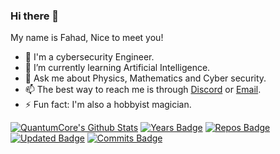 ### Hi there 👋

My name is Fahad, Nice to meet you!
- 🔭 I'm a cybersecurity Engineer.
- 🌱 I’m currently learning Artificial Intelligence.
- 💬 Ask me about Physics, Mathematics and Cyber security.
- 📫 The best way to reach me is through [Discord](https://discordapp.com/invite/8snh7nx) or [Email](mailto://quantumcore@protonmail.com).
- ⚡ Fun fact: I'm also a hobbyist magician.

[![QuantumCore's Github Stats](https://github-readme-stats.vercel.app/api?username=quantumcore)](https://github.com/anuraghazra/github-readme-stats)
[![Years Badge](https://badges.pufler.dev/years/quantumcore)](https://badges.pufler.dev)
[![Repos Badge](https://badges.pufler.dev/repos/quantumcore)](https://badges.pufler.dev)
[![Updated Badge](https://badges.pufler.dev/updated/quantumcore/git-badges)](https://badges.pufler.dev)
[![Commits Badge](https://badges.pufler.dev/commits/monthly/quantumcore)](https://badges.pufler.dev)

